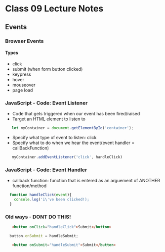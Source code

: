 # Class 09 Lecture Notes

## Events

### Browser Events

#### Types

- click
- submit (when form button clicked)
- keypress
- hover
- mouseover
- page load

### JavaScript - Code: Event Listener

- Code that gets triggered when our event has been fired/raised
- Target an HTML element to listen to

```js
   let myContainer = document.getElementById('container');
```

- Specify what type of event to listen: click
- Specify what to do when we hear the event(event handler = callBackFunction)

```js
   myContainer.addEventListener('click', handleClick)
```

### JavaScript - Code: Event Handler

- callback function: function that is entered as an arguement of ANOTHER function/method

```js
  function handleClick(event){
    console.log('i\'ve been clicked!);
  }
```

### Old ways - DONT DO THIS!

```html
   <button onClick="handleClick">Submit</button>
```

```js
  button.onSubmit = handleSubmit;
```

```html
   <button onSubmit="handleSubmit">Submit</button>
```

